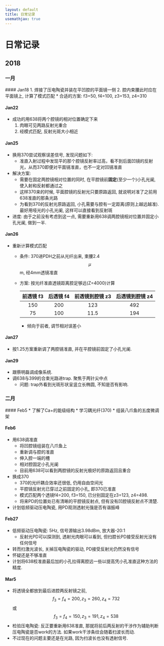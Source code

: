 ```yaml
---
layout: default
title: 日常记录
usemathjax: true
---
```


# 日常记录

## 2018
<h3><a name="Jan">一月</a></h3>
#### Jan18
1. 焊接了压电陶瓷并装在平凹腔的平面镜一侧
2. 腔内束腰此时应在平面镜上, 计算了模式匹配
	* 合适的方案: f3=50, f4=100, z3=153, z4=310

#### Jan22
* 成功的用638将两个腔镜的相对位置确定下来
	1. 肉眼可见两路反射光重合
	2. 经模式匹配, 反射光斑大小相近

#### Jan25
* 换用370尝试观察误差信号, 发现问题如下:
	* 准直入射过程中发现平的那个腔镜反射率过高，看不到后面凹镜的反射光，从而370即便对平面镜准直，也不一定对凹镜准直
* 解决方案:
	* 需要在固定两腔镜相对位置的同时, 在平腔镜前**固定**(至少一个)小孔光阑, 使入射和反射都通过之
	* 这样370来的时候, 平面腔镜的反射光只要原路返回, 就说明对准了之前用638准直的那条光路
	* 为看到370的反射光原路返回, 小孔需要与腔有一定距离(原则上越远越准). 最好用哑光的小孔光阑, 这样可以直接看到反射斑
* 进度: 由于之前没有考虑到这一点, 需要重新用638调两腔镜相对位置并固定小孔光阑, 做到一半.

#### Jan26
* 重新计算模式匹配
	* 条件: 370进PDH之前从光纤出来, 束腰2.4$$\mu$$m, 经4mm透镜准直
	* 方案: 按光纤准直透镜距离腔足够远(Z=4000)计算

		| 前透镜 f3 | 后透镜 f4 | 前透镜到腔镜 z3 | 后透镜到腔镜 z4 |
		| :----: | :----: | :----: | :----: |
		| 150       | 200       | 123           | 492           |
		| 75        | 100       | 11.5          | 194           |
		
		* 倾向于前者, 调节相对误差小

#### Jan27
* 按1.25方案重新调了两腔镜准直, 并在平腔镜前固定了小孔光阑. 

#### Jan29
* 跟蔡明磊调成像系统.
* 调638与399的合束光路进trap. 聚焦于两针尖中点
	* 问题: trap外看到光斑形状呈竖立长椭圆, 不知是否有影响.

<h3><a name="Feb">二月</a></h3>
#### Feb5
* 了解了Ca+的能级结构
* 学习耦光纤(370)
* 组装八爪鱼的五度微调架

#### Feb6
* 用638调准直
	* 将凹腔镜组装在八爪鱼上
	* 重新调与腔的准直
	* 伸入腔一端的槽
	* 相对腔固定小孔光阑
	* 目前用638可以看到两腔镜的反射光极好的原路返回且重合
* 换成370
	* 370的光纤耦合效率还很低, 仍用自由空间光
	* 平腔镜反射光已穿过之前固定的小孔, 即370已准直
	* 模式匹配两个透镜f4=200, f3=150, 已分别固定在z3=123, z4=498.
	* 将来PD的位置处已有清晰的平腔镜反射点, 但有没有凹腔镜反射点不清楚.
* 计划低频驱动压电陶瓷, 用PD观测透射光强是否有谐振峰

#### Feb27
* 低频驱动压电陶瓷: 5Hz, 信号源输出3.98dBm, 放大器-20:1
	* 反射光PD可以探测到, 透射光肉眼可以看到, 但扫腔长PD接受反射光没有任何信号
* 转而扫激光波长, 关掉压电陶瓷的驱动, PD接受反射光仍然没有信号
* 怀疑还是不够准直
* 计划将638校准直最后加的小孔拉得离腔远一些以提高凭小孔准直这种方法的精度.

#### Mar5
* 将透镜全都放到最后进腔两反射镜之前, $$f_3=f_4=200,z_3=260, z_4=732$$或$$f_3=f_4=150, z_3=191, z_4=538$$
* 检验压电陶瓷: 反正要重新用638准直, 那就将前后两反射的干涉作为辅助判断压电陶瓷是否work的方法. 如果work干涉条纹会随着扫波长而动.
* 不过现在的问题主要还是在光路, 因为扫波长也没有透射信号.